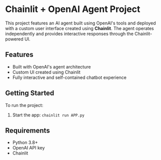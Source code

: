 # Chainlit + OpenAI Agent Project

This project features an AI agent built using OpenAI's tools and deployed with a custom user interface created using **Chainlit**. The agent operates independently and provides interactive responses through the Chainlit-powered UI.

## Features
- Built with OpenAI's agent architecture
- Custom UI created using Chainlit
- Fully interactive and self-contained chatbot experience

## Getting Started
To run the project:
1. Start the app: `chainlit run APP.py`

## Requirements
- Python 3.8+
- OpenAI API key
- Chainlit
